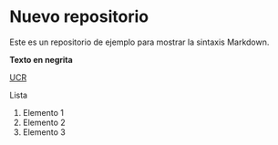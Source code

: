 # Nuevo repositorio

Este es un repositorio de ejemplo para mostrar la sintaxis Markdown.

**Texto en negrita**

[UCR](https://ucr.ac.cr)

Lista

1. Elemento 1
2. Elemento 2
3. Elemento 3
